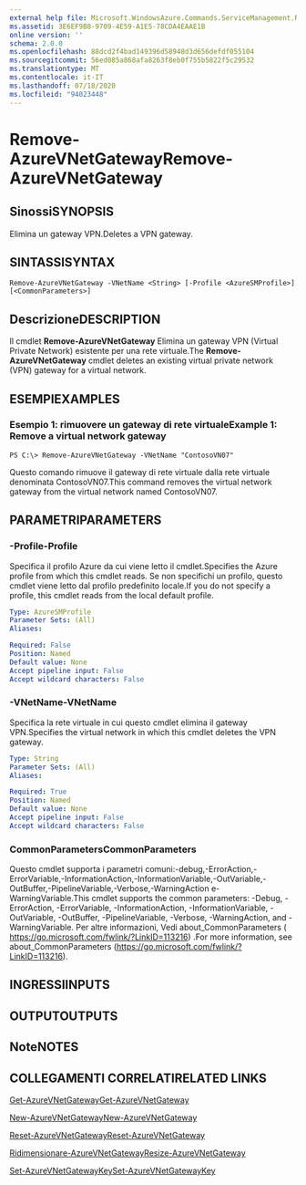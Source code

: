 ```yaml
---
external help file: Microsoft.WindowsAzure.Commands.ServiceManagement.Network.dll-Help.xml
ms.assetid: 3E6EF9B8-9709-4E59-A1E5-78CDA4EAAE1B
online version: ''
schema: 2.0.0
ms.openlocfilehash: 88dcd2f4bad149396d58948d3d656defdf055104
ms.sourcegitcommit: 56ed085a868afa8263f8eb0f755b5822f5c29532
ms.translationtype: MT
ms.contentlocale: it-IT
ms.lasthandoff: 07/18/2020
ms.locfileid: "94023448"
---
```

# <span data-ttu-id="135ef-101">Remove-AzureVNetGateway</span><span class="sxs-lookup"><span data-stu-id="135ef-101">Remove-AzureVNetGateway</span></span>

## <span data-ttu-id="135ef-102">Sinossi</span><span class="sxs-lookup"><span data-stu-id="135ef-102">SYNOPSIS</span></span>
<span data-ttu-id="135ef-103">Elimina un gateway VPN.</span><span class="sxs-lookup"><span data-stu-id="135ef-103">Deletes a VPN gateway.</span></span>

## <span data-ttu-id="135ef-104">SINTASSI</span><span class="sxs-lookup"><span data-stu-id="135ef-104">SYNTAX</span></span>

```
Remove-AzureVNetGateway -VNetName <String> [-Profile <AzureSMProfile>] [<CommonParameters>]
```

## <span data-ttu-id="135ef-105">Descrizione</span><span class="sxs-lookup"><span data-stu-id="135ef-105">DESCRIPTION</span></span>
<span data-ttu-id="135ef-106">Il cmdlet **Remove-AzureVNetGateway** Elimina un gateway VPN (Virtual Private Network) esistente per una rete virtuale.</span><span class="sxs-lookup"><span data-stu-id="135ef-106">The **Remove-AzureVNetGateway** cmdlet deletes an existing virtual private network (VPN) gateway for a virtual network.</span></span>

## <span data-ttu-id="135ef-107">ESEMPI</span><span class="sxs-lookup"><span data-stu-id="135ef-107">EXAMPLES</span></span>

### <span data-ttu-id="135ef-108">Esempio 1: rimuovere un gateway di rete virtuale</span><span class="sxs-lookup"><span data-stu-id="135ef-108">Example 1: Remove a virtual network gateway</span></span>
```
PS C:\> Remove-AzureVNetGateway -VNetName "ContosoVN07"
```

<span data-ttu-id="135ef-109">Questo comando rimuove il gateway di rete virtuale dalla rete virtuale denominata ContosoVN07.</span><span class="sxs-lookup"><span data-stu-id="135ef-109">This command removes the virtual network gateway from the virtual network named ContosoVN07.</span></span>

## <span data-ttu-id="135ef-110">PARAMETRI</span><span class="sxs-lookup"><span data-stu-id="135ef-110">PARAMETERS</span></span>

### <span data-ttu-id="135ef-111">-Profile</span><span class="sxs-lookup"><span data-stu-id="135ef-111">-Profile</span></span>
<span data-ttu-id="135ef-112">Specifica il profilo Azure da cui viene letto il cmdlet.</span><span class="sxs-lookup"><span data-stu-id="135ef-112">Specifies the Azure profile from which this cmdlet reads.</span></span> <span data-ttu-id="135ef-113">Se non specifichi un profilo, questo cmdlet viene letto dal profilo predefinito locale.</span><span class="sxs-lookup"><span data-stu-id="135ef-113">If you do not specify a profile, this cmdlet reads from the local default profile.</span></span>

```yaml
Type: AzureSMProfile
Parameter Sets: (All)
Aliases: 

Required: False
Position: Named
Default value: None
Accept pipeline input: False
Accept wildcard characters: False
```

### <span data-ttu-id="135ef-114">-VNetName</span><span class="sxs-lookup"><span data-stu-id="135ef-114">-VNetName</span></span>
<span data-ttu-id="135ef-115">Specifica la rete virtuale in cui questo cmdlet elimina il gateway VPN.</span><span class="sxs-lookup"><span data-stu-id="135ef-115">Specifies the virtual network in which this cmdlet deletes the VPN gateway.</span></span>

```yaml
Type: String
Parameter Sets: (All)
Aliases: 

Required: True
Position: Named
Default value: None
Accept pipeline input: False
Accept wildcard characters: False
```

### <span data-ttu-id="135ef-116">CommonParameters</span><span class="sxs-lookup"><span data-stu-id="135ef-116">CommonParameters</span></span>
<span data-ttu-id="135ef-117">Questo cmdlet supporta i parametri comuni:-debug,-ErrorAction,-ErrorVariable,-InformationAction,-InformationVariable,-OutVariable,-OutBuffer,-PipelineVariable,-Verbose,-WarningAction e-WarningVariable.</span><span class="sxs-lookup"><span data-stu-id="135ef-117">This cmdlet supports the common parameters: -Debug, -ErrorAction, -ErrorVariable, -InformationAction, -InformationVariable, -OutVariable, -OutBuffer, -PipelineVariable, -Verbose, -WarningAction, and -WarningVariable.</span></span> <span data-ttu-id="135ef-118">Per altre informazioni, Vedi about_CommonParameters ( https://go.microsoft.com/fwlink/?LinkID=113216) .</span><span class="sxs-lookup"><span data-stu-id="135ef-118">For more information, see about_CommonParameters (https://go.microsoft.com/fwlink/?LinkID=113216).</span></span>

## <span data-ttu-id="135ef-119">INGRESSI</span><span class="sxs-lookup"><span data-stu-id="135ef-119">INPUTS</span></span>

## <span data-ttu-id="135ef-120">OUTPUT</span><span class="sxs-lookup"><span data-stu-id="135ef-120">OUTPUTS</span></span>

## <span data-ttu-id="135ef-121">Note</span><span class="sxs-lookup"><span data-stu-id="135ef-121">NOTES</span></span>

## <span data-ttu-id="135ef-122">COLLEGAMENTI CORRELATI</span><span class="sxs-lookup"><span data-stu-id="135ef-122">RELATED LINKS</span></span>

[<span data-ttu-id="135ef-123">Get-AzureVNetGateway</span><span class="sxs-lookup"><span data-stu-id="135ef-123">Get-AzureVNetGateway</span></span>](./Get-AzureVNetGateway.md)

[<span data-ttu-id="135ef-124">New-AzureVNetGateway</span><span class="sxs-lookup"><span data-stu-id="135ef-124">New-AzureVNetGateway</span></span>](./New-AzureVNetGateway.md)

[<span data-ttu-id="135ef-125">Reset-AzureVNetGateway</span><span class="sxs-lookup"><span data-stu-id="135ef-125">Reset-AzureVNetGateway</span></span>](./Reset-AzureVNetGateway.md)

[<span data-ttu-id="135ef-126">Ridimensionare-AzureVNetGateway</span><span class="sxs-lookup"><span data-stu-id="135ef-126">Resize-AzureVNetGateway</span></span>](./Resize-AzureVNetGateway.md)

[<span data-ttu-id="135ef-127">Set-AzureVNetGatewayKey</span><span class="sxs-lookup"><span data-stu-id="135ef-127">Set-AzureVNetGatewayKey</span></span>](./Set-AzureVNetGatewayKey.md)



